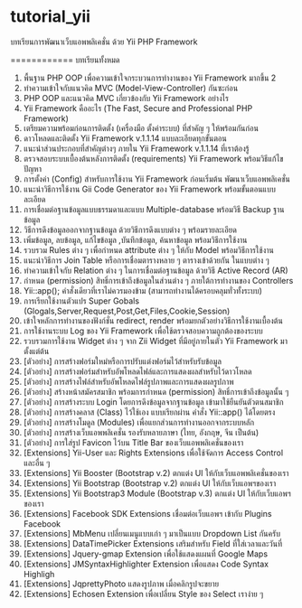 tutorial_yii
============

บทเรียนการพัฒนาเว็บแอพพลิเคชั่น ด้วย Yii PHP Framework

============
บทเรียนทั้งหมด
1.	พื้นฐาน PHP OOP เพื่อความเข้าใจกระบวนการทำงานของ Yii Framework มากขึ้น
2
2.	ทำความเข้าใจกับแนวคิด MVC (Model-View-Controller) กันซะก่อน
3.	PHP OOP และแนวคิด MVC เกี่ยวข้องกับ Yii Framework อย่างไร 
4.	Yii Framework คืออะไร (The Fast, Secure and Professional PHP Framework)
5.	เตรียมความพร้อมก่อนการติดตั้ง (เครื่องมือ ตั้งค่าระบบ) ที่สำคัญ ๆ ให้พร้อมกันก่อน
6.	ดาวโหลดและติดตั้ง Yii Framework v.1.1.14 แบบละเอียดทุกขั้นตอน
7.	แนะนำส่วนประกอบที่สำคัญต่างๆ ภายใน Yii Framework v.1.1.14 ที่เราต้องรู้
8.	ตรวจสอบระบบเบื้องต้นหลังการติดตั้ง (requirements) Yii Framework พร้อมวิธีแก้ไขปัญหา
9.	การตั้งค่า (Config) สำหรับการใช้งาน Yii Framework ก่อนเริ่มต้น พัฒนาเว็บแอพพลิเคชั่น
10.	แนะนำวิธีการใช้งาน Gii Code Generator ของ Yii Framework พร้อมขั้นตอนแบบละเอียด
11.	การเชื่อมต่อฐานข้อมูลแบบธรรมดาและแบบ Multiple-database พร้อมวิธี Backup ฐานข้อมูล
12.	วิธีการดึงข้อมูลออกจากฐานข้อมูล ด้วยวิธีการดึงแบบต่าง ๆ  พร้อมรายละเอียด
13.	เพิ่มข้อมูล, ลบข้อมูล, แก้ไขข้อมูล ,บันทึกข้อมูล, ค้นหาข้อมูล พร้อมวิธีการใช้งาน
14.	รวบรวม Rules ต่าง ๆ เพื่อกำหนด attribute ต่าง ๆ ให้กับ Model พร้อมวิธีการใช้งาน
15.	แนะนำวิธีการ Join Table หรือการเชื่อมตารางหลาย ๆ ตารางเข้าด้วยกัน ในแบบต่าง ๆ 
16.	ทำความเข้าใจกับ Relation ต่าง ๆ ในการเชื่อมต่อฐานข้อมูล ด้วยวิธี Active Record (AR)
17.	กำหนด (permission) สิทธิ์การเข้าถึงข้อมูลในส่วนต่าง ๆ ภายใต้การทำงานของ Controllers
18.	Yii::app(); คำสั่งเดียวที่เราไม่ควรมองข้าม (สามารถทำงานได้ครอบคลุมทั่วทั้งระบบ)
19.	การเรียกใช้งานตัวแปร Super Gobals (Glogals,Server,Request,Post,Get,Files,Cookie,Session)
20.	เข้าใจหลักการทำงานของฟังก์ชั่น redirect, render พร้อมยกตัวอย่างวิธีการใช้งานเบื้องต้น
21.	การใช้งานระบบ Log ของ Yii Framework เพื่อใช้ตรวจสอบความถูกต้องของระบบ
22.	รวบรวมการใช้งาน Widget ต่าง ๆ จาก Zii Widget ที่มีอยู่ภายในตัว Yii Framework มาตั้งแต่ต้น  
23.	[ตัวอย่าง] การสร้างฟอร์มใหม่หรือการปรับแต่งฟอร์มไว้สำหรับรับข้อมูล
24.	[ตัวอย่าง] การสร้างฟอร์มสำหรับอัพโหลดไฟล์และการแสดงผลสำหรับไว้ดาวโหลด
25.	[ตัวอย่าง] การสร้างไฟล์สำหรับอัพโหลดไฟล์รูปภาพและการแสดงผลรูปภาพ
26.	[ตัวอย่าง] สร้างหน้าสมัครสมาชิก พร้อมการกำหนด (permission) สิทธิ์การเข้าถึงข้อมูลนั้น ๆ
27.	[ตัวอย่าง] การสร้างระบบ Login โดยการดึงข้อมูลจากฐานข้อมูล เข้ามาใช้ยืนยันตัวตนสมาชิก
28.	[ตัวอย่าง] การสร้างคลาส (Class) ไว้ใช้เอง แบบเรียกผ่าน คำสั่ง Yii::app() ได้โดยตรง
29.	[ตัวอย่าง] การสร้างโมดูล (Modules) เพื่อแยกส่วนการทำงานออกจากระบบหลัก
30.	[ตัวอย่าง] การสร้างเว็บแอพพลิเคชั่น รองรับหลายภาษา (ไทย, อังกฤษ, จีน เป็นต้น)
31.	[ตัวอย่าง] การใส่รูป Favicon ไว้บน Title Bar ของเว็บแอพพลิเคชั่นของเรา
32.	[Extensions] Yii-User และ Rights Extensions เพื่อใช้จัดการ Access Control และอื่น ๆ
33.	[Extensions] Yii Booster (Bootstrap v.2) ตกแต่ง UI ให้กับเว็บแอพพลิเคชั่นของเรา
34.	[Extensions] Yii Bootstrap (Bootstrap v.2) ตกแต่ง UI ให้กับเว็บแอพฯของเรา
35.	[Extensions] Yii Bootstrap3 Module (Bootstrap v.3) ตกแต่ง UI ให้กับเว็บแอพฯของเรา
36.	[Extensions] Facebook SDK Extensions เชื่อมต่อเว็บแอพฯ เข้ากับ Plugins Facebook
37.	[Extensions] MbMenu เปลี่ยนเมนูแบบเก่า ๆ มาเป็นแบบ Dropdown List กันครับ
38.	[Extensions] DataTimePicker Extensions เสริมสำหรับ Field ที่ใส่เวลาและวันที่ 
39.	[Extensions] Jquery-gmap Extension เพื่อใช้แสดงแผนที่ Google Maps 
40.	[Extensions] JMSyntaxHighlighter Extension เพื่อแสดง Code Syntax Highligh 
41.	[Extensions] JqprettyPhoto แสดงรูปภาพ เมื่อคลิกรูปจะขยาย 
42.	[Extensions] Echosen Extension เพื่อเปลี่ยน Style ของ Select เราง่าย ๆ
